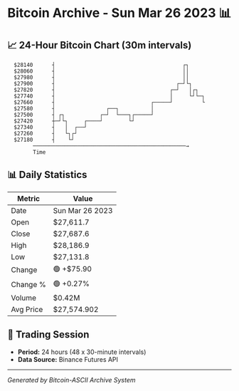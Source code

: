 # Bitcoin Archive - Sun Mar 26 2023 📊

## 📈 24-Hour Bitcoin Chart (30m intervals)

```
  $28140      ┤                                        ┌┐      
  $28060      ┤                                        ││      
  $27980      ┤                                        ││      
  $27900      ┤                                      ┌─┘└┐     
  $27820      ┤                                    ┌─┘   │┌┐   
  $27740      ┤                                    │     └┘└─┐ 
  $27660      ┤                              ┌─────┘         └ 
  $27580      ┤                ┌──┐          │                 
  $27500      ┤ ┌┐           ┌─┘  └───┐┌─────┘                 
  $27420      ┼─┘└┐     ┌────┘        └┘                       
  $27340      ┤   │  ┌──┘                                      
  $27260      ┤   └┐┌┘                                         
  $27180      ┤    └┘                                          
        ────────────────────────────────────────────────→
        Time
```

## 📊 Daily Statistics

| Metric | Value |
|--------|-------|
| Date | Sun Mar 26 2023 |
| Open | $27,611.7 |
| Close | $27,687.6 |
| High | $28,186.9 |
| Low | $27,131.8 |
| Change | 🟢 +$75.90 |
| Change % | 🟢 +0.27% |
| Volume | $0.42M |
| Avg Price | $27,574.902 |

## 📅 Trading Session

- **Period:** 24 hours (48 x 30-minute intervals)
- **Data Source:** Binance Futures API

---
*Generated by Bitcoin-ASCII Archive System*
